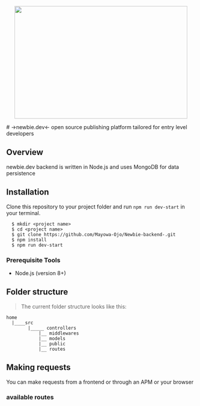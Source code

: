 <p align="center">
  <img width="460" height="300" src="https://www.google.com/url?sa=i&source=images&cd=&ved=2ahUKEwjfw4GstKrkAhUQyIUKHV-HBi4QjRx6BAgBEAQ&url=https%3A%2F%2Fdepositphotos.com%2F76494873%2Fstock-illustration-newbie-red-grunge-vintage-stamp.html&psig=AOvVaw3zZnRnjphXptpyKX14_EEf&ust=1567248112957991">
</p>
# ->newbie.dev<-
open source publishing platform tailored for entry level developers

## Overview
newbie.dev backend is written in Node.js and uses MongoDB for data persistence

## Installation
Clone this repository to your project folder and run `npm run dev-start` in your terminal.

```
  $ mkdir <project name>
  $ cd <project name>
  $ git clone https://github.com/Mayowa-Ojo/Newbie-backend-.git
  $ npm install
  $ npm run dev-start
```

### Prerequisite Tools
* Node.js (version 8+)

## Folder structure
> The current folder structure looks like this:
```
home
  |____src
        |_____ controllers
            |__ middlewares
            |__ models
            |__ public
            |__ routes

```

## Making requests
You can make requests from a frontend or through an APM or your browser

### available routes

